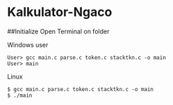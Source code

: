 # Kalkulator-Ngaco
##Initialize
Open Terminal on folder

Windows user
```
User> gcc main.c parse.c token.c stacktkn.c -o main
User> main
```

Linux
```
$ gcc main.c parse.c token.c stacktkn.c -o main
$ ./main
```
